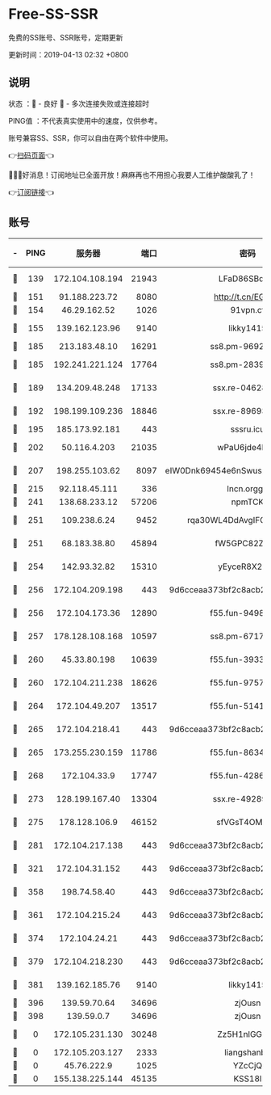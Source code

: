 # Free-SS-SSR

免费的SS账号、SSR账号，定期更新

更新时间：2019-04-13 02:32 +0800

## 说明

状态     ：🙂 - 良好 🙁 - 多次连接失败或连接超时

PING值   ：不代表真实使用中的速度，仅供参考。

账号兼容SS、SSR，你可以自由在两个软件中使用。

👉[扫码页面](https://liesauer.github.io/Free-SS-SSR/)👈

🎉🎉🎉好消息！订阅地址已全面开放！麻麻再也不用担心我要人工维护酸酸乳了！

👉[订阅链接](https://www.liesauer.net/yogurt/subscribe?ACCESS_TOKEN=DAYxR3mMaZAsaqUb)👈

## 账号

|-|PING|服务器|端口|密码|加密方式|区域|
|:----:|:----:|:-----:|-----:|:----:|:----:|:----:|
|🙂|139|172.104.108.194|21943|LFaD86SBq2lY|aes-256-cfb|JP|
|🙂|151|91.188.223.72|8080|http://t.cn/EGJIyrl|rc4-md5|RU|
|🙂|154|46.29.162.52|1026|91vpn.cf|rc4-md5|RU|
|🙂|155|139.162.123.96|9140|likky1415|aes-256-cfb|JP|
|🙂|185|213.183.48.10|16291|ss8.pm-96924335|rc4-md5|RU|
|🙂|185|192.241.221.124|17764|ss8.pm-28390943|aes-256-cfb|US|
|🙂|189|134.209.48.248|17133|ssx.re-04628910|aes-256-cfb|US|
|🙂|192|198.199.109.236|18846|ssx.re-89693716|aes-256-cfb|US|
|🙂|195|185.173.92.181|443|sssru.icu|rc4-md5|RU|
|🙂|202|50.116.4.203|21035|wPaU6jde4NZT|aes-256-cfb|US|
|🙂|207|198.255.103.62|8097|eIW0Dnk69454e6nSwuspv9DmS201tQ0D|aes-256-cfb|US|
|🙂|215|92.118.45.111|336|lncn.orgg8|rc4|JP|
|🙂|241|138.68.233.12|57206|npmTCK|rc4-md5|US|
|🙂|251|109.238.6.24|9452|rqa30WL4DdAvgIFG6Fs3znzTa|aes-256-cfb|FR|
|🙂|251|68.183.38.80|45894|fW5GPC82Z97G|aes-256-cfb|GB|
|🙂|254|142.93.32.82|15310|yEyceR8X2EVd|aes-256-cfb|GB|
|🙂|256|172.104.209.198|443|9d6cceaa373bf2c8acb22e60b6a58be6|aes-256-cfb|US|
|🙂|256|172.104.173.36|12890|f55.fun-94987367|aes-256-cfb|SG|
|🙂|257|178.128.108.168|10597|ss8.pm-67175616|aes-256-cfb|SG|
|🙂|260|45.33.80.198|10639|f55.fun-39338506|aes-256-cfb|US|
|🙂|260|172.104.211.238|18626|f55.fun-97572948|aes-256-cfb|US|
|🙂|264|172.104.49.207|13517|f55.fun-51412965|aes-256-cfb|SG|
|🙂|265|172.104.218.41|443|9d6cceaa373bf2c8acb22e60b6a58be6|aes-256-cfb|US|
|🙂|265|173.255.230.159|11786|f55.fun-86343613|aes-256-cfb|US|
|🙂|268|172.104.33.9|17747|f55.fun-42868273|aes-256-cfb|SG|
|🙂|273|128.199.167.40|13304|ssx.re-49289283|aes-256-cfb|SG|
|🙂|275|178.128.106.9|46152|sfVGsT4OMxHC|aes-256-cfb|SG|
|🙂|281|172.104.217.138|443|9d6cceaa373bf2c8acb22e60b6a58be6|aes-256-cfb|US|
|🙂|321|172.104.31.152|443|9d6cceaa373bf2c8acb22e60b6a58be6|aes-256-cfb|US|
|🙂|358|198.74.58.40|443|9d6cceaa373bf2c8acb22e60b6a58be6|aes-256-cfb|US|
|🙂|361|172.104.215.24|443|9d6cceaa373bf2c8acb22e60b6a58be6|aes-256-cfb|US|
|🙂|374|172.104.24.21|443|9d6cceaa373bf2c8acb22e60b6a58be6|aes-256-cfb|US|
|🙂|379|172.104.218.230|443|9d6cceaa373bf2c8acb22e60b6a58be6|aes-256-cfb|US|
|🙂|381|139.162.185.76|9140|likky1415|aes-256-cfb|DE|
|🙂|396|139.59.70.64|34696|zjOusn|chacha20|IN|
|🙂|398|139.59.0.7|34696|zjOusn|chacha20|IN|
|🙁|0|172.105.231.130|30248|Zz5H1nlGGKHx|aes-256-cfb|JP|
|🙁|0|172.105.203.127|2333|liangshanbo|chacha20|JP|
|🙁|0|45.76.222.9|1025|YZcCjQ|rc4-md5|JP|
|🙁|0|155.138.225.144|45135|KSS18l|rc4-md5|US|
